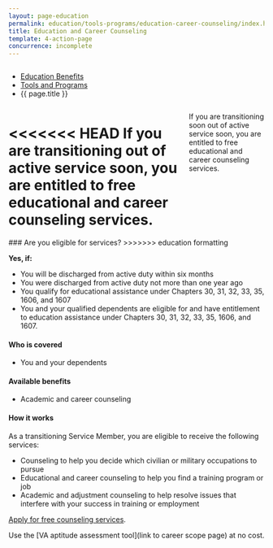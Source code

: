 ```yaml
---
layout: page-education
permalink: education/tools-programs/education-career-counseling/index.html
title: Education and Career Counseling
template: 4-action-page
concurrence: incomplete
---
```


<div class="splash" markdown="0">
<div class="row" markdown="0">
<div class="small-12 columns" markdown="0">

<ul class="breadcrumbs" role="menubar" aria-label="Primary">
<li class="parent"><a href="{{ site.url }}/education/">Education Benefits</a></li>
<li class="parent"><a href="{{ site.url }}/education/tools-programs/">Tools and Programs</a></li>
<li class="active">{{ page.title }}</li>
</ul>

</div>
</div>
</div>

<div class="main" role="main" markdown="0">

<!--<div class="action-bar">
  <div class="row">
    <div class="small-12 columns">
      
    </div>
  </div>  
</div>-->

<div class="section one" markdown="0">
<div class="primary" markdown="0">
<div class="row" markdown="0">
<div class="small-12 columns" markdown="1">

<<<<<<< HEAD
If you are transitioning out of active service soon, you are entitled to free educational and career counseling services.
=======
If you are transitioning soon out of active service soon, you are entitled to free educational and career counseling services.
</div>
<div class="small-12 columns" markdown="1">
<div class="call-out">### Are you eligible for services?
>>>>>>> education formatting

**Yes, if:**

-	You will be discharged from active duty within six months
-	You were discharged from active duty not more than one year ago
-	You qualify for educational assistance under Chapters 30, 31, 32, 33, 35, 1606, and 1607
-	You and your qualified dependents are eligible for and have entitlement to education assistance under Chapters 30, 31, 32, 33, 35, 1606, and 1607.

#### Who is covered

- You and your dependents

#### Available benefits

- Academic and career counseling 

#### How it works

As a transitioning Service Member, you are eligible to receive the following services:

-	Counseling to help you decide which civilian or military occupations to pursue
-	Educational and career counseling to help you find a training program or job
-	Academic and adjustment counseling to help resolve issues that interfere with your success in training or employment

[Apply for free counseling services](http://www.vba.va.gov/pubs/forms/VBA-28-8832-ARE.pdf).

Use the [VA aptitude assessment tool](link to career scope page) at no cost.
</div>
</div>

</div>
</div>
</div>


</div>
